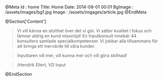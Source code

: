 @Meta
Id : home
Title: Home
Date: 2014-08-01 00:01
BgImage : /assets/images/bg1.jpg
Image : /assets/imgages/article.jpg
@EndMeta

@Section['Content']
>Vi vill känna en stolthet över det vi gör. Vi sätter kvalitet i fokus och lämnar aldrig en kund missnöjd!
En Inputkonsult innebär 44 konsulters samlade specialkompetenser. Vi jobbar alla tillsammans för att
bringa ett mervärde till våra kunder.

>Inputtaren vill mer, vill kunna mer och vill göra skillnad!

>/Hendrik Ellert, VD Input

@EndSection